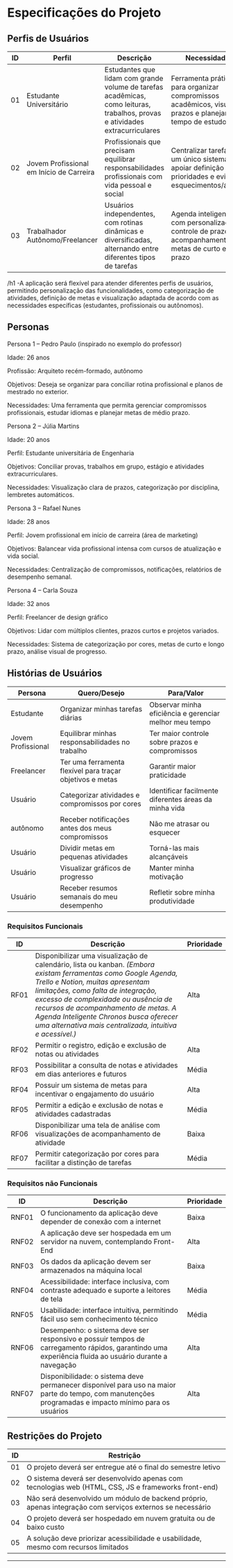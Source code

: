 # Especificações do Projeto

## Perfis de Usuários

| ID  | Perfil                               | Descrição                                                                                      | Necessidades                                                                                  |
|-----|--------------------------------------|------------------------------------------------------------------------------------------------|-----------------------------------------------------------------------------------------------|
| 01  | Estudante Universitário              | Estudantes que lidam com grande volume de tarefas acadêmicas, como leituras, trabalhos, provas e atividades extracurriculares | Ferramenta prática para organizar compromissos acadêmicos, visualizar prazos e planejar o tempo de estudo |
| 02  | Jovem Profissional em Início de Carreira | Profissionais que precisam equilibrar responsabilidades profissionais com vida pessoal e social | Centralizar tarefas em um único sistema, apoiar definição de prioridades e evitar esquecimentos/atrasos |
| 03  | Trabalhador Autônomo/Freelancer      | Usuários independentes, com rotinas dinâmicas e diversificadas, alternando entre diferentes tipos de tarefas | Agenda inteligente com personalização, controle de prazos e acompanhamento de metas de curto e longo prazo |
/h1
-A aplicação será flexível para atender diferentes perfis de usuários, permitindo
personalização das funcionalidades, como categorização de atividades, definição de metas
e visualização adaptada de acordo com as necessidades específicas (estudantes,
profissionais ou autônomos).

## Personas

Persona 1 – Pedro Paulo (inspirado no exemplo do professor)

Idade: 26 anos

Profissão: Arquiteto recém-formado, autônomo

Objetivos: Deseja se organizar para conciliar rotina profissional e planos de mestrado no exterior.

Necessidades: Uma ferramenta que permita gerenciar compromissos profissionais, estudar idiomas e planejar metas de médio prazo.

Persona 2 – Júlia Martins

Idade: 20 anos

Perfil: Estudante universitária de Engenharia

Objetivos: Conciliar provas, trabalhos em grupo, estágio e atividades extracurriculares.

Necessidades: Visualização clara de prazos, categorização por disciplina, lembretes automáticos.

Persona 3 – Rafael Nunes

Idade: 28 anos

Perfil: Jovem profissional em início de carreira (área de marketing)

Objetivos: Balancear vida profissional intensa com cursos de atualização e vida social.

Necessidades: Centralização de compromissos, notificações, relatórios de desempenho semanal.

Persona 4 – Carla Souza

Idade: 32 anos

Perfil: Freelancer de design gráfico

Objetivos: Lidar com múltiplos clientes, prazos curtos e projetos variados.

Necessidades: Sistema de categorização por cores, metas de curto e longo prazo, análise visual de progresso.


## Histórias de Usuários

| Persona              | Quero/Desejo                                                                 | Para/Valor                                                                 |
|----------------------|-------------------------------------------------------------------------------|----------------------------------------------------------------------------|
| Estudante            | Organizar minhas tarefas diárias                                              | Observar minha eficiência e gerenciar melhor meu tempo                     |
| Jovem Profissional   | Equilibrar minhas responsabilidades no trabalho                               | Ter maior controle sobre prazos e compromissos                             |
| Freelancer           | Ter uma ferramenta flexível para traçar objetivos e metas                     | Garantir maior praticidade                                                  |
| Usuário              | Categorizar atividades e compromissos por cores                               | Identificar facilmente diferentes áreas da minha vida                      |
|  autônomo            | Receber notificações antes dos meus compromissos                              | Não me atrasar ou esquecer                                                 |
| Usuário              | Dividir metas em pequenas atividades                                          | Torná-las mais alcançáveis                                                 |
| Usuário              | Visualizar gráficos de progresso                                              | Manter minha motivação                                                     |
| Usuário              | Receber resumos semanais do meu desempenho                                    | Refletir sobre minha produtividade                                         |




### Requisitos Funcionais



| ID   | Descrição                                                                                                                                                | Prioridade |
|------|----------------------------------------------------------------------------------------------------------------------------------------------------------|------------|
| RF01 | Disponibilizar uma visualização de calendário, lista ou kanban. *(Embora existam ferramentas como Google Agenda, Trello e Notion, muitas apresentam limitações, como falta de integração, excesso de complexidade ou ausência de recursos de acompanhamento de metas. A Agenda Inteligente Chronos busca oferecer uma alternativa mais centralizada, intuitiva e acessível.)* | Alta       |
| RF02 | Permitir o registro, edição e exclusão de notas ou atividades                                                                                            | Alta       |
| RF03 | Possibilitar a consulta de notas e atividades em dias anteriores e futuros                                                                               | Média      |
| RF04 | Possuir um sistema de metas para incentivar o engajamento do usuário                                                                                     | Alta       |
| RF05 | Permitir a edição e exclusão de notas e atividades cadastradas                                                                                           | Média      |
| RF06 | Disponibilizar uma tela de análise com visualizações de acompanhamento de atividade                                                                      | Baixa      |
| RF07 | Permitir categorização por cores para facilitar a distinção de tarefas                                                                                   | Média      |



### Requisitos não Funcionais



| ID    | Descrição                                                                                                                                                 | Prioridade |
|-------|-----------------------------------------------------------------------------------------------------------------------------------------------------------|------------|
| RNF01 | O funcionamento da aplicação deve depender de conexão com a internet                                                                                      | Baixa      |
| RNF02 | A aplicação deve ser hospedada em um servidor na nuvem, contemplando Front-End                                                                            | Alta       |
| RNF03 | Os dados da aplicação devem ser armazenados na máquina local                                                                                              | Baixa      |
| RNF04 | Acessibilidade: interface inclusiva, com contraste adequado e suporte a leitores de tela                                                                  | Média      |
| RNF05 | Usabilidade: interface intuitiva, permitindo fácil uso sem conhecimento técnico                                                                           | Média      |
| RNF06 | Desempenho: o sistema deve ser responsivo e possuir tempos de carregamento rápidos, garantindo uma experiência fluida ao usuário durante a navegação       | Alta       |
| RNF07 | Disponibilidade: o sistema deve permanecer disponível para uso na maior parte do tempo, com manutenções programadas e impacto mínimo para os usuários      | Alta       |



## Restrições do Projeto

| ID  | Restrição                                                                 |
|-----|----------------------------------------------------------------------------|
| 01  | O projeto deverá ser entregue até o final do semestre letivo               |
| 02  | O sistema deverá ser desenvolvido apenas com tecnologias web (HTML, CSS, JS e frameworks front-end) |
| 03  | Não será desenvolvido um módulo de backend próprio, apenas integração com serviços externos se necessário |
| 04  | O projeto deverá ser hospedado em nuvem gratuita ou de baixo custo         |
| 05  | A solução deve priorizar acessibilidade e usabilidade, mesmo com recursos limitados |
****
